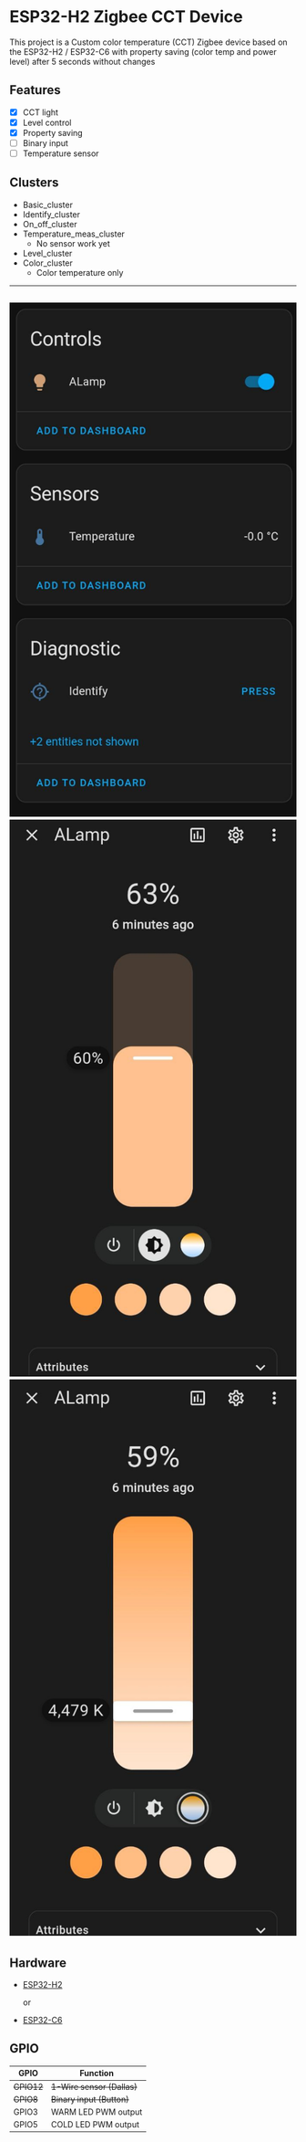 # ESP32-H2 Zigbee CCT Device

This project is a Custom color temperature (CCT) Zigbee device based on the ESP32-H2 / ESP32-C6
with property saving (color temp and power level) after 5 seconds without changes

## Features

- [x] CCT light
- [x] Level control
- [x] Property saving
- [ ] Binary input
- [ ] Temperature sensor

 ## Clusters

 * Basic_cluster
 * Identify_cluster
 * On_off_cluster
 * Temperature_meas_cluster
   - No sensor work yet
 * Level_cluster
 * Color_cluster
   - Color temperature only



--------

![Base view](images/image1.png) ![Power control](images/image2.png)![Color temp control](images/image3.png)
-------
## Hardware

- [ESP32-H2](https://www.espressif.com/en/products/socs/esp32-h2)

    or
- [ESP32-C6](https://www.espressif.com/en/products/socs/esp32-c6)




## GPIO

| GPIO   | Function              |
| ------ | --------------------- |
| ~~GPIO12~~ | ~~1-Wire sensor (Dallas)~~ |
| ~~GPIO8~~ | ~~Binary input (Button)~~ |
| GPIO3 | WARM LED PWM output |
| GPIO5 | COLD LED PWM output |
